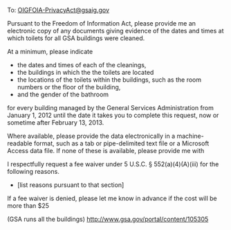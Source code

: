 To: OIGFOIA-PrivacyAct@gsaig.gov

Pursuant to the Freedom of Information Act, please provide me an electronic copy
of any documents giving evidence of the dates and times at which toilets for all
GSA buildings were cleaned.

At a minimum, please indicate

* the dates and times of each of the cleanings,
* the buildings in which the the toilets are located
* the locations of the toilets within the buildings, such as the room numbers or the floor of the building,
* and the gender of the bathroom

for every building managed by the General Services Administration from January 1,
2012 until the date it takes you to complete this request, now or sometime after
February 13, 2013. 

Where available, please provide the data electronically in a machine-readable
format, such as a tab or pipe-delimited text file or a Microsoft Access data file.
If none of these is available, please provide me with

I respectfully request a fee waiver under 5 U.S.C. § 552(a)(4)(A)(iii) for the following reasons.

* [list reasons pursuant to that section]

If a fee waiver is denied, please let me know in advance if the cost will be more than $25

(GSA runs all the buildings)
http://www.gsa.gov/portal/content/105305
